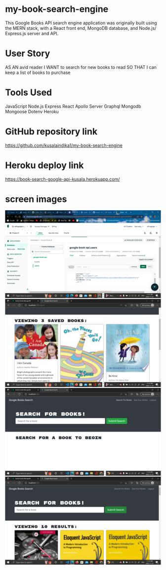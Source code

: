 # my-book-search-engine

This Google Books API search engine application was originally built using the MERN stack, with a React front end, MongoDB database, and Node.js/ Express.js server and API.

# User Story

AS AN avid reader
I WANT to search for new books to read
SO THAT I can keep a list of books to purchase

# Tools Used

JavaScript
Node.js
Express
React
Apollo Server
Graphql
Mongodb
Mongoose
Dotenv
Heroku

# GitHub repository link

https://github.com/kusalaindika1/my-book-search-engine

# Heroku deploy link

https://book-search-google-api-kusala.herokuapp.com/

# screen images

![](<img/Screenshot%20(87).png>)
![](<img/Screenshot%20(88).png>)
![](<img/Screenshot%20(89).png>)
![](<img/Screenshot%20(90).png>)
